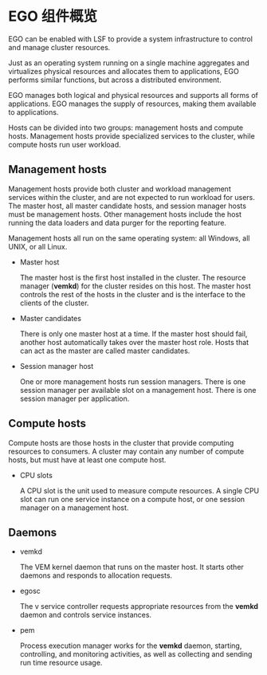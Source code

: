 # EGO 组件概览

EGO can be enabled with LSF to provide a system infrastructure to control and manage cluster resources.

Just as an operating system running on a single machine aggregates and virtualizes physical resources and allocates them to applications, EGO performs similar functions, but across a distributed environment.

EGO manages both logical and physical resources and supports all forms of applications. EGO manages the supply of resources, making them available to applications.

Hosts can be divided into two groups: management hosts and compute hosts. Management hosts provide specialized services to the cluster, while compute hosts run user workload.

## Management hosts

Management hosts provide both cluster and workload management services within the cluster, and are not expected to run workload for users. The master host, all master candidate hosts, and session manager hosts must be management hosts. Other management hosts include the host running the data loaders and data purger for the reporting feature.

Management hosts all run on the same operating system: all Windows, all UNIX, or all Linux.

- Master host

  The master host is the first host installed in the cluster. The resource manager (**vemkd**) for the cluster resides on this host. The master host controls the rest of the hosts in the cluster and is the interface to the clients of the cluster.

- Master candidates

  There is only one master host at a time. If the master host should fail, another host automatically takes over the master host role. Hosts that can act as the master are called master candidates.

- Session manager host

  One or more management hosts run session managers. There is one session manager per available slot on a management host. There is one session manager per application.

## Compute hosts

Compute hosts are those hosts in the cluster that provide computing resources to consumers. A cluster may contain any number of compute hosts, but must have at least one compute host.

- CPU slots

  A CPU slot is the unit used to measure compute resources. A single CPU slot can run one service instance on a compute host, or one session manager on a management host.

## Daemons

- vemkd

  The VEM kernel daemon that runs on the master host. It starts other daemons and responds to allocation requests.

- egosc

  The v service controller requests appropriate resources from the **vemkd** daemon and controls service instances.

- pem

  Process execution manager works for the **vemkd** daemon, starting, controlling, and monitoring activities, as well as collecting and sending run time resource usage.